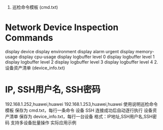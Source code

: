 1. 巡检命令模板 (cmd.txt)
# Network Device Inspection Commands
display device
display environment
display alarm urgent
display memory-usage
display cpu-usage
display logbuffer level 0
display logbuffer level 1
display logbuffer level 2
display logbuffer level 3
display logbuffer level 4
2. 设备资产清单 (device_info.txt)
# IP, SSH用户名, SSH密码
192.168.1.252,huawei,huawei
192.168.1.253,huawei,huawei
使用说明
​巡检命令模板​
保存为 cmd.txt，每行一条命令
设备 SSH 连接成功后自动逐行执行
​设备资产清单​
保存为 device_info.txt，每行一台设备
格式：IP地址,SSH用户名,SSH密码
支持多设备批量操作
实际应用示例
